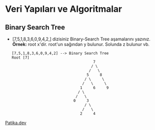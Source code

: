 # Veri Yapıları ve Algoritmalar

## Binary Search Tree

* [7,5,1,8,3,6,0,9,4,2,] dizisiniz Binary-Search Tree aşamalarını yazınız.
**Örnek:** root x'dir. root'un sağından y bulunur. Solunda z bulunur vb.

```
   [7,5,1,8,3,6,0,9,4,2] --> Binary Search Tree
   Root [7] 
                                        7
                                       / \ 
                                      /   \
                                     5     8          
                                    / \     \
                                   /   \     \
                                  1     6     9
                                 / \            
                                /   \            
                               0     3            
                                    / \            
                                   /   \
                                  2     4             

```




 [Patika.dev](https://www.patika.dev/tr)